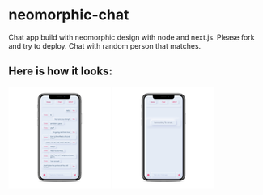 # neomorphic-chat
Chat app build with neomorphic design with node and next.js. Please fork and try to deploy. Chat with random person that matches.

## Here is how it looks:

<img src="https://raw.githubusercontent.com/bhuwanadhikari/neomorphic-chat/master/gochat2.png" width="40%"/> <img src="https://raw.githubusercontent.com/bhuwanadhikari/neomorphic-chat/master/gochat1.png" width="40%"/>

